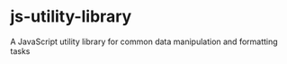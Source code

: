 # js-utility-library
A JavaScript utility library for common data manipulation and formatting tasks
